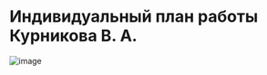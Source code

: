 # Индивидуальный план работы Курникова В. А.

![image](https://user-images.githubusercontent.com/62558636/124125276-194ccf80-da82-11eb-84e0-c7abaa603975.png)
